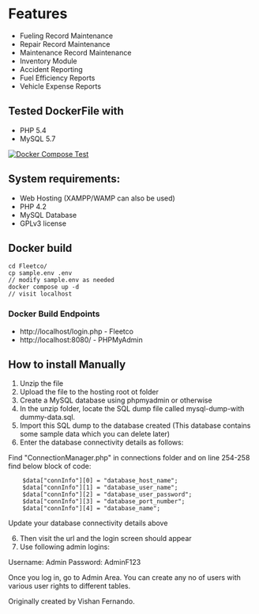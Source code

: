 # Features
* Fueling Record Maintenance
* Repair Record Maintenance
* Maintenance Record Maintenance
* Inventory Module
* Accident Reporting
* Fuel Efficiency Reports
* Vehicle Expense Reports


## Tested DockerFile with 
* PHP 5.4 
* MySQL 5.7


[![Docker Compose Test](https://github.com/tosin2013/Fleetco/actions/workflows/fleetcpo-test.yaml/badge.svg)](https://github.com/tosin2013/Fleetco/actions/workflows/fleetcpo-test.yaml)

## System requirements:
* Web Hosting (XAMPP/WAMP can also be used)
* PHP 4.2
* MySQL Database
* GPLv3 license

## Docker build
```
cd Fleetco/
cp sample.env .env
// modify sample.env as needed
docker compose up -d
// visit localhost
```

### Docker Build Endpoints 
* http://localhost/login.php - Fleetco
* http://localhost:8080/ - PHPMyAdmin



## How to install Manually 
1. Unzip the file
2. Upload the file to the hosting root ot folder 
3. Create a MySQL database using phpmyadmin or otherwise
3. In the unzip folder, locate the SQL dump file called mysql-dump-with dummy-data.sql.
4. Import this SQL dump to the database created (This database contains some sample data which you can delete later)
5. Enter the database connectivity details as follows:

Find "ConnectionManager.php" in connections folder and on line 254-258 find below block of code:

		$data["connInfo"][0] = "database_host_name";
		$data["connInfo"][1] = "database_user_name";
		$data["connInfo"][2] = "database_user_password";
		$data["connInfo"][3] = "database_port_number";
		$data["connInfo"][4] = "database_name";

Update your database connectivity details above

6. Then visit the url and the login screen should appear
7. Use following admin logins:

Username: Admin
Password: AdminF123

Once you log in, go to Admin Area. You can create any no of users with various user rights to different tables.

Originally created by Vishan Fernando.

